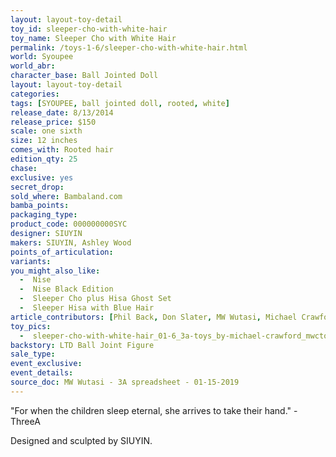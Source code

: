 ```yaml
---
layout: layout-toy-detail 
toy_id: sleeper-cho-with-white-hair
toy_name: Sleeper Cho with White Hair
permalink: /toys-1-6/sleeper-cho-with-white-hair.html
world: Syoupee
world_abr: 
character_base: Ball Jointed Doll
layout: layout-toy-detail
categories: 
tags: [SYOUPEE, ball jointed doll, rooted, white]
release_date: 8/13/2014
release_price: $150 
scale: one sixth
size: 12 inches
comes_with: Rooted hair
edition_qty: 25
chase: 
exclusive: yes
secret_drop: 
sold_where: Bambaland.com
bamba_points: 
packaging_type: 
product_code: 000000000SYC
designer: SIUYIN
makers: SIUYIN, Ashley Wood
points_of_articulation: 
variants: 
you_might_also_like: 
  -  Nise
  -  Nise Black Edition
  -  Sleeper Cho plus Hisa Ghost Set
  -  Sleeper Hisa with Blue Hair
article_contributors: [Phil Back, Don Slater, MW Wutasi, Michael Crawford]
toy_pics: 
  -  sleeper-cho-with-white-hair_01-6_3a-toys_by-michael-crawford_mwctoys_dot_com.jpg
backstory: LTD Ball Joint Figure
sale_type: 
event_exclusive: 
event_details: 
source_doc: MW Wutasi - 3A spreadsheet - 01-15-2019
---
```

"For when the children sleep eternal, she arrives to take their hand." - ThreeA

Designed and sculpted by SIUYIN. 
